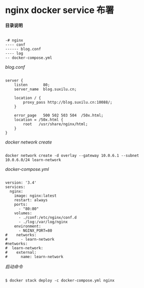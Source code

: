 # nginx docker service 布署  

#### 目录说明  

<pre><code>
-# nginx
---- conf
------ blog.conf
---- log
-- docker-compose.yml
</code></pre>

*blog.conf*
 
<pre><code>
server {
    listen       80;
    server_name  blog.suxilu.cn;

    location / {
        proxy_pass http://blog.suxilu.cn:10088/;
    }

    error_page   500 502 503 504  /50x.html;
    location = /50x.html {
        root   /usr/share/nginx/html;
    }
}
</code></pre>

*docker network create*  
<pre><code>
docker network create -d overlay --gateway 10.0.6.1 --subnet 10.0.6.0/24 learn-network
</code></pre>

*docker-compose.yml*

<pre><code>
version: '3.4'
services:
  nginx:
    image: nginx:latest
    restart: always
    ports:
      - "80:80"
    volumes: 
      - ./conf:/etc/nginx/conf.d
      - ./log:/var/log/nginx
    environment:
      - NGINX_PORT=80
#    networks:
#      - learn-network
#networks:
#  learn-network:
#    external: 
#      name: learn-network
</code></pre>

*启动命令*
<pre><code>
$ docker stack deploy -c docker-compose.yml nginx
</code></pre>